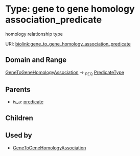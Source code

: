 
# Type: gene to gene homology association_predicate


homology relationship type

URI: [biolink:gene_to_gene_homology_association_predicate](https://w3id.org/biolink/vocab/gene_to_gene_homology_association_predicate)


## Domain and Range

[GeneToGeneHomologyAssociation](GeneToGeneHomologyAssociation.md) ->  <sub>REQ</sub> [PredicateType](types/PredicateType.md)

## Parents

 *  is_a: [predicate](predicate.md)

## Children


## Used by

 * [GeneToGeneHomologyAssociation](GeneToGeneHomologyAssociation.md)
